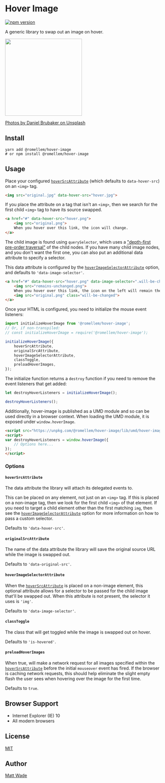 # Hover Image

[![npm version](https://badge.fury.io/js/%40romellem%2Fhover-image.svg)](https://badge.fury.io/js/%40romellem%2Fhover-image)

A generic library to swap out an image on hover.

<img src="https://raw.githubusercontent.com/romellem/hover-image/master/docs/dog.gif" width="250">

[Photos by Daniel Brubaker on Unsplash](https://unsplash.com/@dpmb87?utm_medium=referral)

## Install

```
yarn add @romellem/hover-image
# or npm install @romellem/hover-image
```

## Usage

Place your configured [`hoverSrcAttribute`](#hoversrcattribute) (which defaults to `data-hover-src`)
on an `<img>` tag.

```html
<img src="original.jpg" data-hover-src="hover.jpg">
```

If you place the attribute on a tag that isn't an `<img>`, then we search for the first child `<img>` tag to have its source swapped.

```html
<a href="#" data-hover-src="hover.png">
    <img src="original.png">
    When you hover over this link, the icon will change.
</a>
```

The child image is found using `querySelector`, which uses a ["depth-first pre-order traversal"](https://developer.mozilla.org/en-US/docs/Web/API/Document/querySelector) of the child nodes. If you have many child image nodes, and you don't want the first one, you can also put an additional data attribute to specify a selector.

This data attribute is configured by the [`hoverImageSelectorAttribute`](#hoverimageselectorattribute) option, and defaults to `'data-image-selector'`.

```html
<a href="#" data-hover-src="hover.png" data-image-selector=".will-be-changed">
    <img src="remains-unchanged.png">
    When you hover over this link, the icon on the left will remain the same, the icon to the <em>right</em> instead will change.
    <img src="original.png" class="will-be-changed">
</a>
```

Once your HTML is configured, you need to initialize the mouse event listeners:

```javascript
import initializeHoverImage from '@romellem/hover-image';
// Or, if non-transpiled:
// const initializeHoverImage = require('@romellem/hover-image');

initializeHoverImage({
    hoverSrcAttribute,
    originalSrcAttribute,
    hoverImageSelectorAttribute,
    classToggle,
    preloadHoverImages,
});
```

The initialize function returns a `destroy` function if you need to remove
the event listeners that get added:

```javascript
let destroyHoverListeners = initializeHoverImage();

destroyHoverListeners();
```

Additionally, hover-image is published as a UMD module and so can be used directly in a browser context. When loading the UMD module, it is exposed under `window.hoverImage`.

```html
<script src="https://unpkg.com/@romellem/hover-image/lib/umd/hover-image.min.js"></script>
<script>
var destroyHoverListeners = window.hoverImage({
    // Options here...
});
</script>
```

### Options

#### `hoverSrcAttribute`

The data attribute the library will attach its delegated events to.

This can be placed on any element, not just on an `<img>` tag. If this is placed on a non-image tag, then we look for the first child `<img>` of that element. If you need to target a child element other than the first matching `img`, then see the [`hoverImageSelectorAttribute`](#hoverimageselectorattribute) option for more information on how to pass a custom selector.

Defaults to `'data-hover-src'`.

#### `originalSrcAttribute`

The name of the data attribute the library will save the original source URL while the image is swapped out.

Defaults to `'data-original-src'`.

#### `hoverImageSelectorAttribute`

When the [`hoverSrcAttribute`](#hoversrcattribute) is placed on a non-image element, this optional attribute allows for a selector to be passed for the child image that'll be swapped out. When this attribute is not present, the selector it uses is `'img'`.

Defaults to `'data-image-selector'`.

#### `classToggle`

The class that will get toggled while the image is swapped out on hover.

Defaults to `'is-hovered'`.

#### `preloadHoverImages`

When true, will make a network request for all images specified within the [`hoverSrcAttribute`](#hoversrcattribute) before the initial `mouseover` event has fired. If the browser is caching network requests, this should help eliminate the slight empty flash the user sees when hovering over the image for the first time.

Defaults to `true`.

## Browser Support

* Internet Explorer (IE) 10
* All modern browsers

## License

[MIT](./LICENSE)

## Author

[Matt Wade](https://github.com/romellem/)

